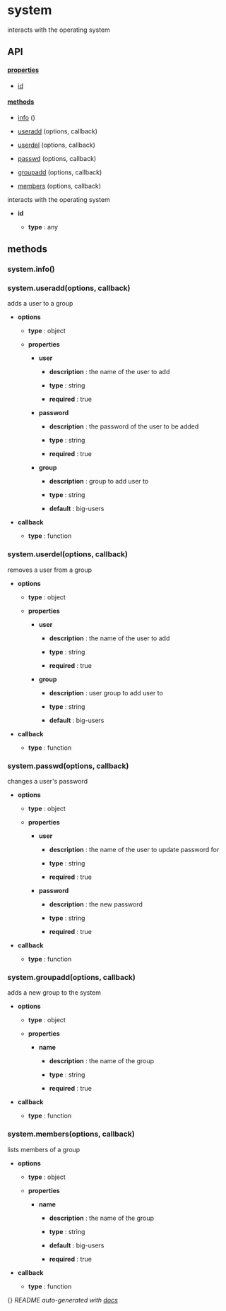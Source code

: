 # system

interacts with the operating system

## API

#### [properties](#system-properties)

  - [id](#system-properties-id)


#### [methods](#system-methods)

  - [info](#system-methods-info) ()

  - [useradd](#system-methods-useradd) (options, callback)

  - [userdel](#system-methods-userdel) (options, callback)

  - [passwd](#system-methods-passwd) (options, callback)

  - [groupadd](#system-methods-groupadd) (options, callback)

  - [members](#system-methods-members) (options, callback)


interacts with the operating system

- **id** 

  - **type** : any


<a name="system-methods"></a> 

## methods 

<a name="system-methods-info"></a> 

### system.info()

<a name="system-methods-useradd"></a> 

### system.useradd(options, callback)

adds a user to a group

- **options** 

  - **type** : object

  - **properties**

    - **user** 

      - **description** : the name of the user to add

      - **type** : string

      - **required** : true

    - **password** 

      - **description** : the password of the user to be added

      - **type** : string

      - **required** : true

    - **group** 

      - **description** : group to add user to

      - **type** : string

      - **default** : big-users

- **callback** 

  - **type** : function

<a name="system-methods-userdel"></a> 

### system.userdel(options, callback)

removes a user from a group

- **options** 

  - **type** : object

  - **properties**

    - **user** 

      - **description** : the name of the user to add

      - **type** : string

      - **required** : true

    - **group** 

      - **description** : user group to add user to

      - **type** : string

      - **default** : big-users

- **callback** 

  - **type** : function

<a name="system-methods-passwd"></a> 

### system.passwd(options, callback)

changes a user's password

- **options** 

  - **type** : object

  - **properties**

    - **user** 

      - **description** : the name of the user to update password for

      - **type** : string

      - **required** : true

    - **password** 

      - **description** : the new password

      - **type** : string

      - **required** : true

- **callback** 

  - **type** : function

<a name="system-methods-groupadd"></a> 

### system.groupadd(options, callback)

adds a new group to the system

- **options** 

  - **type** : object

  - **properties**

    - **name** 

      - **description** : the name of the group

      - **type** : string

      - **required** : true

- **callback** 

  - **type** : function

<a name="system-methods-members"></a> 

### system.members(options, callback)

lists members of a group

- **options** 

  - **type** : object

  - **properties**

    - **name** 

      - **description** : the name of the group

      - **type** : string

      - **default** : big-users

      - **required** : true

- **callback** 

  - **type** : function


{}
*README auto-generated with [docs](https://github.com/bigcompany/resources/tree/master/docs)*